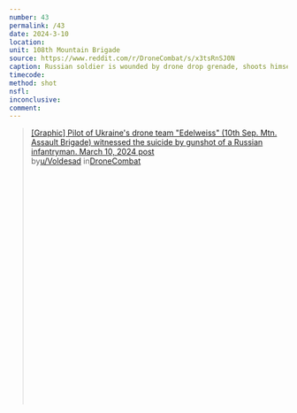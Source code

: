 ```yaml
---
number: 43
permalink: /43
date: 2024-3-10
location: 
unit: 108th Mountain Brigade
source: https://www.reddit.com/r/DroneCombat/s/x3tsRnSJ0N
caption: Russian soldier is wounded by drone drop grenade, shoots himself immediately after
timecode: 
method: shot
nsfl: 
inconclusive: 
comment: 
---
```

<blockquote class="reddit-embed-bq" style="height:500px" data-embed-height="586"><a href="https://www.reddit.com/r/DroneCombat/comments/1bba152/graphic_pilot_of_ukraines_drone_team_edelweiss/">[Graphic] Pilot of Ukraine's drone team "Edelweiss" (10th Sep. Mtn. Assault Brigade) witnessed the suicide by gunshot of a Russian infantryman. March 10, 2024 post</a><br> by<a href="https://www.reddit.com/user/Voldesad/">u/Voldesad</a> in<a href="https://www.reddit.com/r/DroneCombat/">DroneCombat</a></blockquote><script async="" src="https://embed.reddit.com/widgets.js" charset="UTF-8"></script>